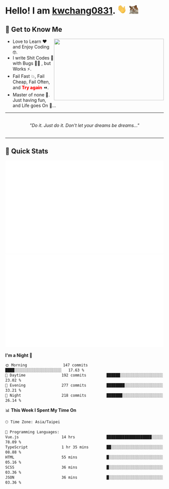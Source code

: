 <h1> <span>Hello! I am <a href="https://github.com/kwchang0831">kwchang0831</a>.</span> <img src="./assets/hi.gif" width="30px" height="30px">  <img src="./assets/cool-cat.gif" height="30px"></h1>
</h1>

## 🎉 Get to Know Me

<a href="#"><img align="right" src="https://media.tenor.com/S5qCffxIFdUAAAAC/the-muppet-kermit-the-frog.gif" width="349" height="195" /></a>

- Love to Learn ❤️ and Enjoy Coding 🤓.
- I write Shit Codes 💩 with Bugs 🐛🐛 , but Works ⚡️.
- Fail Fast 💥, Fail Cheap, Fail Often, and <span style="color:red;font-weight:800;">Try again</span> ⏪️.
- Master of none 🤪. Just having fun, and Life goes On 🌱...

<hr/>
<br/>
<div align="center">
<i>"Do it. Just do it. Don't let your dreams be dreams..." </i>
</div>
<br/>
<hr/>

## 🙈 Quick Stats

![overview](https://raw.githubusercontent.com/kwchang0831/kwchang0831/output/generated/overview.svg)
![languages](https://raw.githubusercontent.com/kwchang0831/kwchang0831/output/generated/languages.svg)

<!--START_SECTION:waka-->
**I'm a Night 🦉** 

```text
🌞 Morning                147 commits         ████░░░░░░░░░░░░░░░░░░░░░   17.63 % 
🌆 Daytime                192 commits         ██████░░░░░░░░░░░░░░░░░░░   23.02 % 
🌃 Evening                277 commits         ████████░░░░░░░░░░░░░░░░░   33.21 % 
🌙 Night                  218 commits         ███████░░░░░░░░░░░░░░░░░░   26.14 % 
```


📊 **This Week I Spent My Time On** 

```text
🕑︎ Time Zone: Asia/Taipei

💬 Programming Languages: 
Vue.js                   14 hrs              ████████████████████░░░░░   78.09 % 
TypeScript               1 hr 35 mins        ██░░░░░░░░░░░░░░░░░░░░░░░   08.88 % 
HTML                     55 mins             █░░░░░░░░░░░░░░░░░░░░░░░░   05.16 % 
SCSS                     36 mins             █░░░░░░░░░░░░░░░░░░░░░░░░   03.36 % 
JSON                     36 mins             █░░░░░░░░░░░░░░░░░░░░░░░░   03.36 % 
```


<!--END_SECTION:waka-->
